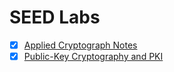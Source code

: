 # SEED Labs

* [x] [Applied Cryptograph Notes](./applied-crypto/notes.md)
* [x] [Public-Key Cryptography and PKI](./public-key-cryptography-and-pki/notes.md)
